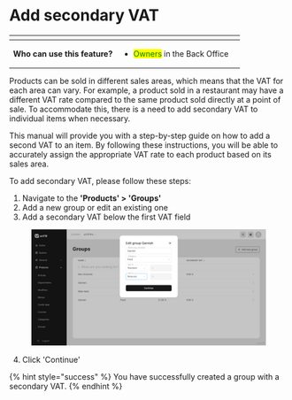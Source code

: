 # Add secondary VAT

<table data-card-size="large" data-view="cards" data-full-width="true"><thead><tr><th></th><th></th><th></th></tr></thead><tbody><tr><td><strong>Who can use this feature?</strong></td><td><ul><li><mark style="color:green;">Owners</mark> in the Back Office</li></ul></td><td></td></tr></tbody></table>

Products can be sold in different sales areas, which means that the VAT for each area can vary. For example, a product sold in a restaurant may have a different VAT rate compared to the same product sold directly at a point of sale. To accommodate this, there is a need to add secondary VAT to individual items when necessary.

This manual will provide you with a step-by-step guide on how to add a second VAT to an item. By following these instructions, you will be able to accurately assign the appropriate VAT rate to each product based on its sales area.

To add secondary VAT, please follow these steps:

1. Navigate to the **'Products' > 'Groups'**&#x20;
2. Add a new group or edit an existing one
3. Add a secondary VAT below the first VAT field

<figure><img src="../../.gitbook/assets/secondary-vat.jpg" alt=""><figcaption></figcaption></figure>

4. Click 'Continue'

{% hint style="success" %}
You have successfully created a group with a secondary VAT.
{% endhint %}

